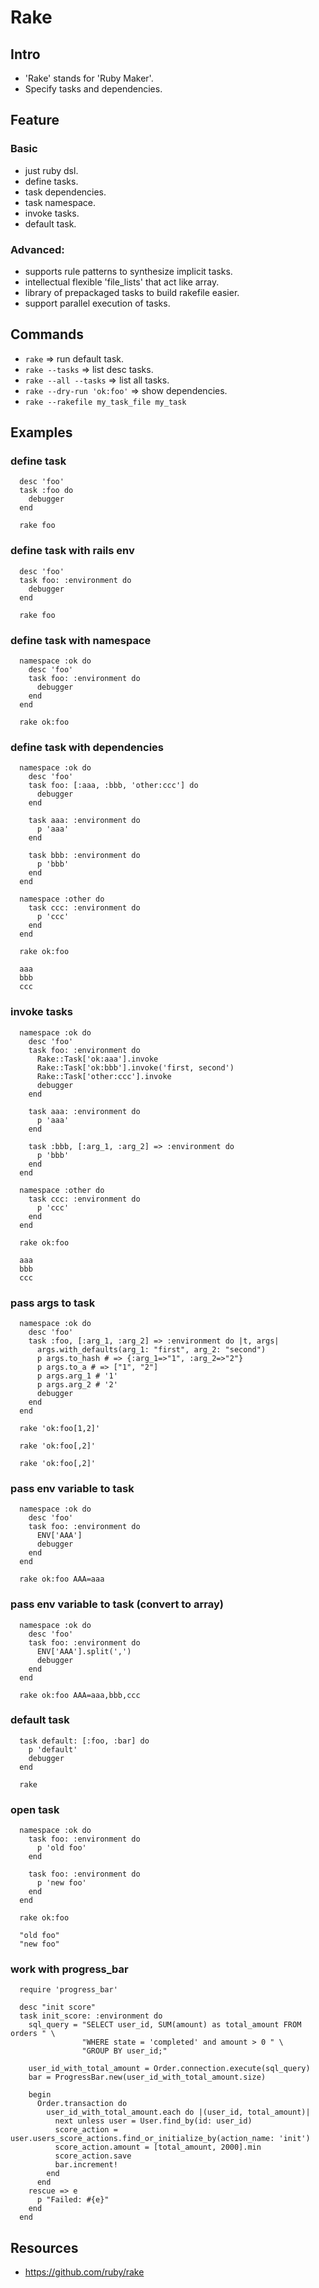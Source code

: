# Rake

## Intro

- 'Rake' stands for 'Ruby Maker'.
- Specify tasks and dependencies.

## Feature

### Basic

- just ruby dsl.
- define tasks.
- task dependencies.
- task namespace.
- invoke tasks.
- default task.

### Advanced:

- supports rule patterns to synthesize implicit tasks.
- intellectual flexible 'file_lists' that act like array.
- library of prepackaged tasks to build rakefile easier.
- support parallel execution of tasks.

## Commands

- `rake` => run default task.
- `rake --tasks` => list desc tasks.
- `rake --all --tasks` => list all tasks.
- `rake --dry-run 'ok:foo'` => show dependencies.
- `rake --rakefile my_task_file my_task`

## Examples

### define task
```
  desc 'foo'
  task :foo do
    debugger
  end

  rake foo
```

### define task with rails env
```
  desc 'foo'
  task foo: :environment do
    debugger
  end

  rake foo
```

### define task with namespace
```
  namespace :ok do
    desc 'foo'
    task foo: :environment do
      debugger
    end
  end

  rake ok:foo
```

### define task with dependencies
```
  namespace :ok do
    desc 'foo'
    task foo: [:aaa, :bbb, 'other:ccc'] do
      debugger
    end

    task aaa: :environment do
      p 'aaa'
    end

    task bbb: :environment do
      p 'bbb'
    end
  end

  namespace :other do
    task ccc: :environment do
      p 'ccc'
    end
  end

  rake ok:foo

  aaa
  bbb
  ccc
```

### invoke tasks
```
  namespace :ok do
    desc 'foo'
    task foo: :environment do
      Rake::Task['ok:aaa'].invoke
      Rake::Task['ok:bbb'].invoke('first, second')
      Rake::Task['other:ccc'].invoke
      debugger
    end

    task aaa: :environment do
      p 'aaa'
    end

    task :bbb, [:arg_1, :arg_2] => :environment do
      p 'bbb'
    end
  end

  namespace :other do
    task ccc: :environment do
      p 'ccc'
    end
  end

  rake ok:foo

  aaa
  bbb
  ccc
```

### pass args to task
```
  namespace :ok do
    desc 'foo'
    task :foo, [:arg_1, :arg_2] => :environment do |t, args|
      args.with_defaults(arg_1: "first", arg_2: "second")
      p args.to_hash # => {:arg_1=>"1", :arg_2=>"2"}
      p args.to_a # => ["1", "2"]
      p args.arg_1 # '1'
      p args.arg_2 # '2'
      debugger
    end
  end

  rake 'ok:foo[1,2]'

  rake 'ok:foo[,2]'

  rake 'ok:foo[,2]'
```

### pass env variable to task
```
  namespace :ok do
    desc 'foo'
    task foo: :environment do
      ENV['AAA']
      debugger
    end
  end

  rake ok:foo AAA=aaa
```

### pass env variable to task (convert to array)
```
  namespace :ok do
    desc 'foo'
    task foo: :environment do
      ENV['AAA'].split(',')
      debugger
    end
  end

  rake ok:foo AAA=aaa,bbb,ccc
```

### default task
```
  task default: [:foo, :bar] do
    p 'default'
    debugger
  end

  rake
```

### open task
```
  namespace :ok do
    task foo: :environment do
      p 'old foo'
    end

    task foo: :environment do
      p 'new foo'
    end
  end

  rake ok:foo

  "old foo"
  "new foo"
```

### work with progress_bar
```
  require 'progress_bar'

  desc "init score"
  task init_score: :environment do
    sql_query = "SELECT user_id, SUM(amount) as total_amount FROM orders " \
                "WHERE state = 'completed' and amount > 0 " \
                "GROUP BY user_id;"

    user_id_with_total_amount = Order.connection.execute(sql_query)
    bar = ProgressBar.new(user_id_with_total_amount.size)

    begin
      Order.transaction do
        user_id_with_total_amount.each do |(user_id, total_amount)|
          next unless user = User.find_by(id: user_id)
          score_action = user.users_score_actions.find_or_initialize_by(action_name: 'init')
          score_action.amount = [total_amount, 2000].min
          score_action.save
          bar.increment!
        end
      end
    rescue => e
      p "Failed: #{e}"
    end
  end
```

## Resources

- https://github.com/ruby/rake

